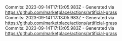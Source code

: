 Commits: 2023-09-14T17:13:05.983Z - Generated via https://github.com/marketplace/actions/artificial-grass
<br>
Commits: 2023-09-14T17:13:05.983Z - Generated via https://github.com/marketplace/actions/artificial-grass
<br>
Commits: 2023-09-14T17:13:05.983Z - Generated via https://github.com/marketplace/actions/artificial-grass
<br>
